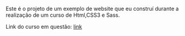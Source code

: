 Este é o projeto de um exemplo de website que eu construí durante a realização de um curso
de Html,CSS3 e Sass.

Link do curso em questão:
[link](https://www.udemy.com/share/1048mA3@gq_OjTwbqfp5_u4fftg3o0L9D_Tav5T6DBE0Jr4JuP_nP4q0KNEH83PTaAZcFt4d/)